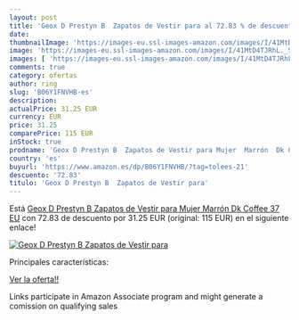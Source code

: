 ```yaml
---
layout: post
title: 'Geox D Prestyn B  Zapatos de Vestir para al 72.83 % de descuento'
date: 
thumbnailImage: 'https://images-eu.ssl-images-amazon.com/images/I/41MtD4TJRhL._SL200_.jpg'
image: 'https://images-eu.ssl-images-amazon.com/images/I/41MtD4TJRhL._SL200_.jpg'
images: [ 'https://images-eu.ssl-images-amazon.com/images/I/41MtD4TJRhL._SL200_.jpg' ]
comments: true
category: ofertas
author: ring
slug: 'B06Y1FNVHB-es'
description:
actualPrice: 31.25 EUR
currency: EUR
price: 31.25
comparePrice: 115 EUR
inStock: true
prodname: 'Geox D Prestyn B  Zapatos de Vestir para Mujer  Marrón  Dk Coffee   37 EU'
country: 'es'
buyurl: 'https://www.amazon.es/dp/B06Y1FNVHB/?tag=tolees-21'
descuento: '72.83'
titulo: 'Geox D Prestyn B  Zapatos de Vestir para'
---
```


Está [Geox D Prestyn B  Zapatos de Vestir para Mujer  Marrón  Dk Coffee   37 EU](https://www.amazon.es/dp/B06Y1FNVHB/?tag=tolees-21) con 72.83 de descuento por 31.25 EUR (original: 115 EUR) en el siguiente enlace!

[![Geox D Prestyn B  Zapatos de Vestir para](https://images-eu.ssl-images-amazon.com/images/I/41MtD4TJRhL._SL200_.jpg)](https://www.amazon.es/dp/B06Y1FNVHB/?tag=tolees-21)

Principales características:


[Ver la oferta!!](https://www.amazon.es/dp/B06Y1FNVHB/?tag=tolees-21)

Links participate in Amazon Associate program and might generate a comission on qualifying sales


